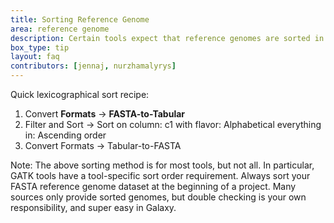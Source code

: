 ```yaml
---
title: Sorting Reference Genome
area: reference genome 
description: Certain tools expect that reference genomes are sorted in [lexicographical order](https://en.wikipedia.org/wiki/Lexicographic_order). These tools are often downstream of the initial mapping tools, which means that a large investment in a project has already been made, before a problem with sorting pops up in conclusion layer tools.
box_type: tip        
layout: faq        
contributors: [jennaj, nurzhamalyrys] 
---
```


Quick lexicographical sort recipe:
1. Convert **Formats** -> **FASTA-to-Tabular**
2. Filter and Sort -> Sort
       on column: c1 
       with flavor: Alphabetical
       everything in: Ascending order
3. Convert Formats -> Tabular-to-FASTA

Note: The above sorting method is for most tools, but not all. In particular, GATK tools have a tool-specific sort order requirement.
Always sort your FASTA reference genome dataset at the beginning of a project. Many sources only provide sorted genomes, but double checking is your own responsibility, and super easy in Galaxy.

